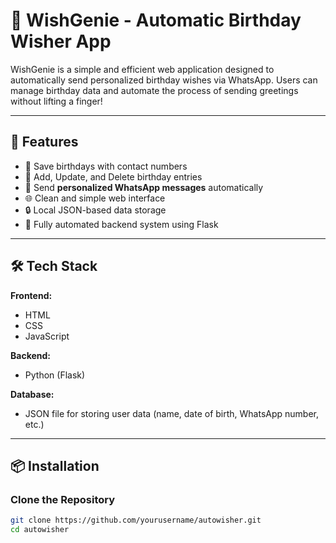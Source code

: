# 🎉 WishGenie - Automatic Birthday Wisher App

WishGenie is a simple and efficient web application designed to automatically send personalized birthday wishes via WhatsApp. Users can manage birthday data and automate the process of sending greetings without lifting a finger!

---

## 🚀 Features

- 📅 Save birthdays with contact numbers
- 📝 Add, Update, and Delete birthday entries
- 💬 Send **personalized WhatsApp messages** automatically
- 🌐 Clean and simple web interface
- 🔒 Local JSON-based data storage
- 🔁 Fully automated backend system using Flask

---

## 🛠️ Tech Stack

**Frontend:**
- HTML
- CSS
- JavaScript

**Backend:**
- Python (Flask)

**Database:**
- JSON file for storing user data (name, date of birth, WhatsApp number, etc.)

---

## 📦 Installation

### Clone the Repository

```bash
git clone https://github.com/yourusername/autowisher.git
cd autowisher
